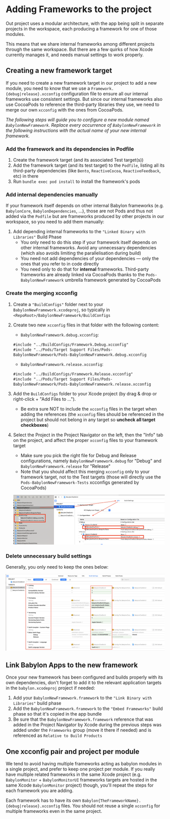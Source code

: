 # Adding Frameworks to the project

Out project uses a modular architecture, with the app being split in separate projects in the workspace, each producing a framework for one of those modules.

This means that we share internal frameworks among different projects through the same workspace. But there are a few quirks of how Xcode currently manages it, and needs manual settings to work properly.

## Creating a new framework target

If you need to create a new framework target in our project to add a new module, you need to know that we use a `Framework.{debug|release}.xcconfig` configuration file to ensure all our internal frameworks use consistent settings. But since our internal frameworks also use CocoaPods to reference the third-party libraries they use, we need to merge our own `xcconfig` with the ones from CocoaPods.

_The following steps will guide you to configure a new module named `BabylonNewFramework`. Replace every occurrence of `BabylonNewFramework` in the following instructions with the actual name of your new internal framework._

### Add the framework and its dependencies in Podfile

1. Create the framework target (and its associated Test target(s))
2. Add the framework target (and its test target) to the `Podfile`, listing all its third-party dependencies (like `Bento`, `ReactiveCocoa`, `ReactiveFeedback`, etc) in there
3. Run `bundle exec pod install` to install the framework's pods

### Add internal dependencies manually

If your framework itself depends on other internal Babylon frameworks (e.g. `BabylonCore`, `BabylonDependencies`, ...), those are not Pods and thus not added via the `Podfile` but are frameworks produced by other projects in our workspace, so you need to add them manually:

1. Add depending internal frameworks to the `"Linked Binary with Libraries"` Build Phase
   * You only need to do this step if your framework itself depends on other internal frameworks. Avoid any unnecessary dependencies (which also avoids limiting the parallelisation during build)
   * You need not add dependencies of your dependencies — only the ones that you refer to in code directly
   * You need only to do that for **internal** frameworks. Third-party frameworks are already linked via CocoaPods thanks to the `Pods-BabylonNewFramework` umbrella framework generated by CocoaPods


### Create the merging xcconfig

1. Create a `"BuildConfigs"` folder next to your `BabylonNewFramework.xcodeproj`, so typically in `<RepoRoot>/BabylonNewFramework/BuildConfigs`
2. Create two new `xcconfig` files in that folder with the following content:

   * `BabylonNewFramework.debug.xcconfig`:

	```
	#include "../BuildConfigs/Framework.Debug.xcconfig"
	#include "../Pods/Target Support Files/Pods-BabylonNewFramework/Pods-BabylonNewFramework.debug.xcconfig
	```

   * `BabylonNewFramework.release.xcconfig`:

	```
	#include "../BuildConfigs/Framework.Release.xcconfig"
	#include "../Pods/Target Support Files/Pods-BabylonNewFramework/Pods-BabylonNewFramework.release.xcconfig
	```

3. Add the `BuildConfigs` folder to your Xcode project (by drag & drop or right-click + "Add Files to ...").
   * Be extra sure NOT to include the `xcconfig` files in the target when adding the references (the `xcconfig` files should be referenced in the project but should not belong in any target so **uncheck all target checkboxes**)

4. Select the Project in the Project Navigator on the left, then the "Info" tab on the project, and affect the proper `xcconfig` files to your framework target
   * Make sure you pick the right file for Debug and Release configurations, namely `BabylonNewFramework.debug` for "Debug" and `BabylonNewFramework.release` for "Release"
   * Note that you should affect this merging `xcconfig` only to your framework target, not to the Test targets (those will directly use the `Pods-BabylonNewFramework-Tests` xcconfigs generated by CocoaPods)

   ![Setting xcconfig in Xcode UI](Assets/Framework-xcconfig.png)

### Delete unnecessary build settings

Generally, you only need to keep the ones below:

   ![Framework build settings to keep](Assets/Framework-settings-to-keep.png)

## Link Babylon Apps to the new framework

Once your new framework has been configured and builds properly with its own dependencies, don't forget to add it to the relevant application targets in the `babylon.xcodeproj` project if needed:

1. Add your `BabylonNewFramework.framework` to the `"Link Binary with Libraries"` build phase
2. Add the `BabylonNewFramework.framework` to the `"Embed Frameworks"` build phase so that it's copied in the app bundle
3. Be sure that the `BabylonNewFramework.framework` reference that was added in the Project Navigator by Xcode during the previous steps was added under the `Frameworks` group (move it there if needed) and is referenced as `Relative to Build Products`

## One xcconfig pair and project per module

We tend to avoid having multiple frameworks acting as babylon modules in a single project, and prefer to keep one project per module.
If you really have multiple related frameworks in the same Xcode project (e.g. `BabylonMonitor` + `BabylonMonitorUI` frameworks targets are hosted in the same Xcode `BabylonMonitor` project) though, you'll repeat the steps for each framework you are adding.

Each framework has to have its own `Babylon{TheFrameworkName}.{debug|release}.xcconfig` files. You should not reuse a single `xcconfig` for multiple frameworks even in the same project.
